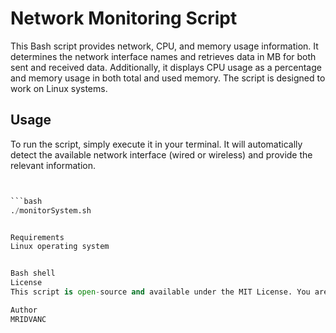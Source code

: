 # Network Monitoring Script

This Bash script provides network, CPU, and memory usage information. It determines the network interface names and retrieves data in MB for both sent and received data. Additionally, it displays CPU usage as a percentage and memory usage in both total and used memory. The script is designed to work on Linux systems.

## Usage

To run the script, simply execute it in your terminal. It will automatically detect the available network interface (wired or wireless) and provide the relevant information.

```python


```bash 
./monitorSystem.sh


Requirements
Linux operating system


Bash shell
License
This script is open-source and available under the MIT License. You are free to use, modify, and distribute it.

Author
MRIDVANC